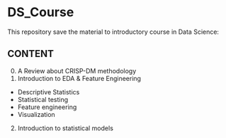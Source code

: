 # DS_Course
This repository save the material to introductory course in Data Science:

## CONTENT

0. A Review about CRISP-DM methodology
1. Introduction to EDA & Feature Engineering
  * Descriptive Statistics
  * Statistical testing
  * Feature engineering
  * Visualization
2. Introduction to statistical models
 
